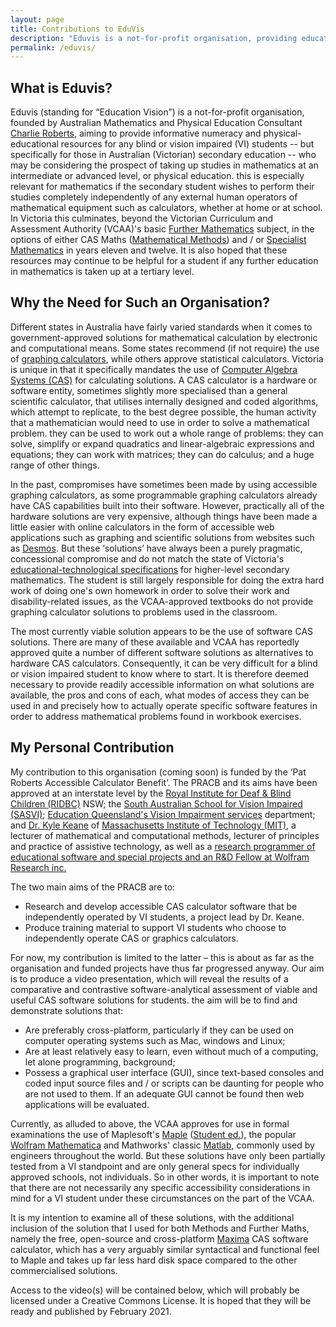 ```yaml
---
layout: page
title: Contributions to EduVis
description: "Eduvis is a not-for-profit organisation, providing educational resources for any blind or vision (or visually) impaired students -- specifically for those in Victorian (Australian) secondary education -- who may be considering the prospect of taking up studies in mathematics at an intermediate or advanced level.  In Victoria this culminates, beyond the basic Further Maths, in either CAS Maths (Methods) and / or Specialist Mathematics."
permalink: /eduvis/
---
```


## What is Eduvis?
Eduvis (standing for &ldquo;Education Vision&rdquo;) is a not-for-profit organisation, founded by Australian Mathematics and Physical Education Consultant [Charlie Roberts](https://shortcourses.ridbc.org.au/people/charlie-roberts/), aiming to provide informative numeracy and physical-educational resources for any blind or vision impaired (VI) students -- but specifically for those in Australian (Victorian) secondary education -- who may be considering the prospect of taking up studies in mathematics at an intermediate or advanced level, or physical education.  this is especially relevant for mathematics if the secondary student wishes to perform their studies completely independently of any external human operators of mathematical equipment such as calculators, whether at home or at school.  In Victoria this culminates, beyond the Victorian Curriculum and Assessment Authority (VCAA)'s basic [Further Mathematics](https://www.vcaa.vic.edu.au/curriculum/vce/vce-study-designs/furthermathematics/Pages/Index.aspx) subject, in the options of either CAS Maths ([Mathematical Methods](https://www.vcaa.vic.edu.au/curriculum/vce/vce-study-designs/mathematicalmethods/Pages/Index.aspx)) and / or [Specialist Mathematics](https://www.vcana.vic.edu.au/curriculum/vce/vce-study-designs/specialistmathematics/Pages/Index.aspx) in years eleven and twelve.  It is also hoped that these resources may continue to be helpful for a student if any further education in mathematics is taken up at a tertiary level.

## Why the Need for Such an Organisation?
Different states in Australia have  fairly varied standards when it comes to government-approved solutions for mathematical calculation by electronic and computational means.  Some states recommend (if not require) the use of  [graphing calculators](https://en.wikipedia.org/wiki/Graphing_calculator), while others approve statistical calculators.  Victoria is unique in that it specifically mandates the use of [Computer Algebra Systems (CAS)](http://www.math.wpi.edu/IQP/BVCalcHist/calc5.html#:~:text=Computer%20Algebra%20systems%20can%20be,integrate%2C%20and%20differentiate%20arbitrary%20equations.) for calculating solutions.  A CAS calculator is a hardware or software entity, sometimes slightly more specialised than a general scientific calculator, that utilises internally designed and coded algorithms, which attempt to replicate, to the best degree possible, the human activity that a mathematician would need to use in order to solve a mathematical problem.  they can be used to work out a whole range of problems: they can solve, simplify or expand quadratics and  linear-algebraic expressions and equations; they can work with matrices; they can do calculus; and a huge range of other things.

In the past, compromises have sometimes been made by using accessible graphing calculators, as some programmable graphing calculators already have CAS capabilities built into their software.  However, practically all of the hardware solutions are very expensive, although things have been made a little easier with online calculators in the form of accessible web applications such as graphing and scientific solutions from websites such as [Desmos](https://www.desmos.com/).  But these &lsquo;solutions&rsquo; have always been a purely pragmatic, concessional compromise and do not match the state of Victoria's [educational-technological specifications](https://www.vcaa.vic.edu.au/assessment/vce-assessment/materials/Pages/calculators.aspx) for higher-level secondary mathematics.  The student is still largely responsible for doing the extra hard work of doing one's own homework in order to solve their work and disability-related issues, as the VCAA-approved textbooks do not provide graphing calculator solutions to problems used in the classroom.

The most currently viable solution appears to be the use of software CAS solutions.  There are many of these available and VCAA has reportedly approved quite a number of different software solutions as alternatives to hardware CAS calculators.  Consequently, it can be very difficult for a blind or vision impaired student to know where to start.  It is therefore deemed necessary to provide readily accessible information on what solutions are available, the pros and cons of each, what modes of access they can be used in and precisely how to actually operate specific software features in order to address mathematical problems found in workbook exercises.

## My Personal Contribution
My contribution to this organisation (coming soon) is funded by the &lsquo;Pat Roberts Accessible Calculator Benefit&rsquo;.  The PRACB and its aims have been approved at an interstate level by the [Royal Institute for Deaf & Blind Children (RIDBC)](https://ridbc.org.au/about-ridbc/) NSW; the [South Australian School for Vision Impaired (SASVI)](http://www.sasvi.sa.edu.au/); [Education Queensland's Vision Impairment services](https://education.qld.gov.au/students/students-with-disability/vision-impairment) department; and [Dr. Kyle Keane](http://www.kylekeane.com/) of [Massachusetts Institute of Technology (MIT)](https://web.mit.edu/bin/cgicso?options=general&query=kyle+keane), a lecturer of mathematical and computational methods, lecturer of principles and practice of assistive technology, as well as a [research programmer of educational software and special projects and an R&D Fellow at Wolfram Research inc.](https://community.wolfram.com/web/kylek)

The two main aims of the PRACB are to:
* Research and develop accessible CAS calculator software that be independently operated by VI students, a project lead by Dr. Keane.
* Produce training material to support VI students who choose to independently operate CAS or graphics calculators.

For now, my contribution is limited to the latter &ndash; this is about as far as the organisation and funded projects have thus far progressed anyway.  Our aim is to produce a video presentation, which will reveal the results of a comparative and contrastive software-analytical assessment of viable and useful CAS software solutions for students.  the aim will be to find and demonstrate solutions that:
* Are preferably cross-platform, particularly if they can be used on computer operating systems such as Mac, windows and Linux;
* Are at least relatively easy to learn, even without much of a computing, let alone programming, background;
* Possess a graphical user interface (GUI), since text-based consoles and coded input source files and / or scripts can be daunting for people who are not used to them.  If an adequate GUI cannot be found then web applications will be evaluated.

Currently, as alluded to above, the VCAA approves for use in formal examinations the use of Maplesoft's [Maple](https://maplesoft.com/products/maple/) ([Student ed.](https://www.maplesoft.com/products/Maple/students/)), the popular [Wolfram Mathematica](https://www.wolfram.com/mathematica/) and Mathworks' classic [Matlab](https://au.mathworks.com/products/matlab.html), commonly used by engineers throughout the world.  But these solutions have only been partially tested from a VI standpoint and are only general specs for individually approved schools, not individuals.  So in other words, it is important to note that there are not necessarily any specific accessibility considerations in mind for a VI student under these circumstances on the part of the VCAA.

It is my intention to examine all of these solutions, with the additional inclusion of the solution that I used for both Methods and Further Maths, namely the free, open-source and cross-platform [Maxima](http://maxima.sourceforge.net/) CAS software calculator, which has a very arguably similar syntactical and functional feel to Maple and takes up far less hard disk space compared to the other commercialised solutions.

Access to the video(s) will be contained below, which will probably be licensed under a Creative Commons License.  It is hoped that they will be ready and published by February 2021.